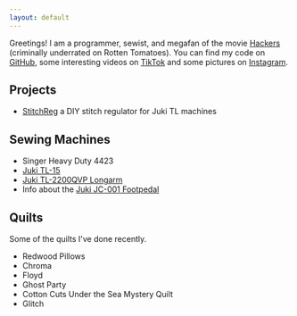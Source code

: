 ```yaml
---
layout: default
---
```


Greetings! I am a programmer, sewist, and megafan of the movie [Hackers](https://www.rottentomatoes.com/m/hackers) (criminally underrated on Rotten Tomatoes). You can find my code on [GitHub](https://github.com/stitchtheplanet), some interesting videos on [TikTok](tiktok.com/@stitchtheplanet) and some pictures on [Instagram](https://www.instagram.com/stitchtheplanet/).

## Projects

- [StitchReg](./stitchreg) a DIY stitch regulator for Juki TL machines


## Sewing Machines

- Singer Heavy Duty 4423
- [Juki TL-15](./juki/tl-15.html)
- [Juki TL-2200QVP Longarm](./juki/tl-2200qvp.html)
- Info about the [Juki JC-001 Footpedal](./juki/jc-001-footpedal.html)

## Quilts

Some of the quilts I've done recently.

- Redwood Pillows
- Chroma
- Floyd
- Ghost Party
- Cotton Cuts Under the Sea Mystery Quilt
- Glitch

